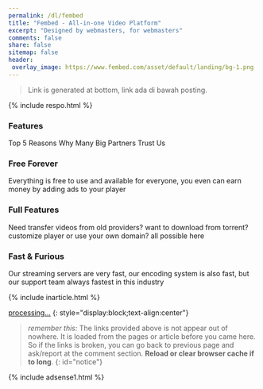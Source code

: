 ```yaml
---
permalink: /dl/fembed
title: "Fembed - All-in-one Video Platform"
excerpt: "Designed by webmasters, for webmasters"
comments: false
share: false
sitemap: false
header:
 overlay_image: https://www.fembed.com/asset/default/landing/bg-1.png
---
```

> Link is generated at bottom, link ada di bawah posting.

{% include respo.html %}

### Features

Top 5 Reasons Why Many Big Partners Trust Us

### Free Forever

Everything is free to use and available for everyone, you even can earn money by adding ads to your player

### Full Features

Need transfer videos from old providers? want to download from torrent? customize player or use your own domain? all possible here

### Fast & Furious

Our streaming servers are very fast, our encoding system is also fast, but our support team always fastest in this industry

{% include inarticle.html %}

<a href="" id="fembed" class="btn btn--primary btn--large" rel="external noindex nofollow noreferer noopener">processing...</a>
{: style="display:block;text-align:center"}

<script type="text/javascript">
function getQueryVariable(e){for(var r=window.location.search.substring(1),t=r.split("&"),n=0;n<t.length;n++){var a=t[n].split("=");if(a[0]==e)return a[1]}return!1}window.onload=function(){var klik=s="Get on fembed.com",e=getQueryVariable("cde"),x="https://www.fembed.com";document.getElementById("fembed").innerHTML=s,document.getElementById("ravid").href=x+"/"+f+"/"+e;document.getElementById("notice").innerHTML="Your link now ready, click the button <b>"+s+"</b> above!"};
</script>

> _remember this:_ The links provided above is not appear out of nowhere. It is loaded from the pages or article before you came here. So if the links is broken, you can go back to previous page and ask/report at the comment section. **Reload or clear browser cache if to long**.
{: id="notice"}

{% include adsense1.html %}
